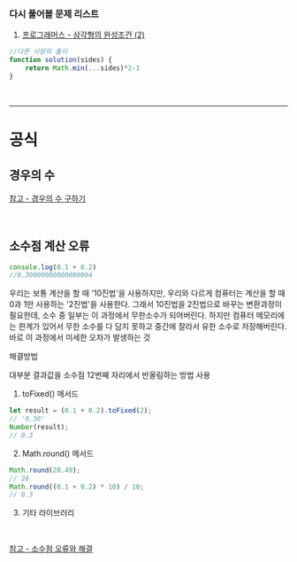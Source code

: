 ### 다시 풀어볼 문제 리스트
1. [프로그래머스 - 삼각형의 완성조건 (2)](https://school.programmers.co.kr/learn/courses/30/lessons/120868)
```js
//다른 사람의 풆이
function solution(sides) {
    return Math.min(...sides)*2-1
}
```

<br>

---

# 공식

## 경우의 수

[참고 - 경우의 수 구하기](https://blog.naver.com/PostView.nhn?blogId=noela70&logNo=221126034317)

<br>

## 소수점 계산 오류
```js
console.log(0.1 + 0.2)
//0.30000000000000004
```
우리는 보통 계산을 할 때 '10진법'을 사용하지만, 우리와 다르게 컴퓨터는 계산을 할 때 0과 1만 사용하는 '2진법'을 사용한다. 그래서 10진법을 2진법으로 바꾸는 변환과정이 필요한데, 소수 중 일부는 이 과정에서 무한소수가 되어버린다. 하지만 컴퓨터 메모리에는 한계가 있어서 무한 소수를 다 담지 못하고 중간에 잘라서 유한 소수로 저장해버린다. 바로 이 과정에서 미세한 오차가 발생하는 것

해결방법

대부분 결과값을 소수점 12번째 자리에서 반올림하는 방법 사용

1. toFixed() 메서드
```js
let result = (0.1 + 0.2).toFixed(2); 
// '0.30' 
Number(result); 
// 0.3
```
2. Math.round() 메서드
```js
Math.round(20.49); 
// 20 
Math.round((0.1 + 0.2) * 10) / 10; 
// 0.3
```
3. 기타 라이브러리

<br>

[참고 - 소수점 오류와 해결](https://joooing.tistory.com/entry/Javascript-%EC%86%8C%EC%88%98%EC%A0%90floating-point-%EA%B3%84%EC%82%B0-%EC%98%A4%EB%A5%98)